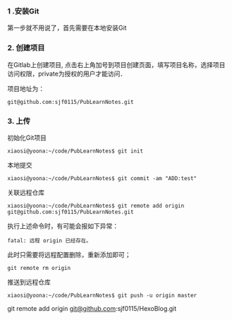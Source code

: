 ### 1 .安装Git

第一步就不用说了，首先需要在本地安装Git

### 2. 创建项目

在Gitlab上创建项目, 点击右上角加号到项目创建页面，填写项目名称，选择项目访问权限，private为授权的用户才能访问．

项目地址为：
```
git@github.com:sjf0115/PubLearnNotes.git
```

### 3. 上传

初始化Git项目
```
xiaosi@yoona:~/code/PubLearnNotes$ git init
```
本地提交
```
xiaosi@yoona:~/code/PubLearnNotes$ git commit -am "ADD:test"
```
关联远程仓库
```
xiaosi@yoona:~/code/PubLearnNotes$ git remote add origin git@github.com:sjf0115/PubLearnNotes.git
```
执行上述命令时，有可能会报如下异常：
```
fatal: 远程 origin 已经存在。
```
此时只需要将远程配置删除，重新添加即可；
```
git remote rm origin
```

推送到远程仓库
```
xiaosi@yoona:~/code/PubLearnNotes$ git push -u origin master
```

git remote add origin git@github.com:sjf0115/HexoBlog.git
